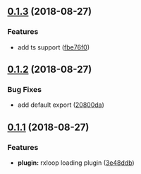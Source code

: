 <a name="0.1.3"></a>
## [0.1.3](https://github.com/TalkingData/rxloop-loading/compare/v0.1.2...v0.1.3) (2018-08-27)


### Features

* add ts support ([fbe76f0](https://github.com/TalkingData/rxloop-loading/commit/fbe76f0))



<a name="0.1.2"></a>
## [0.1.2](https://github.com/TalkingData/rxloop-loading/compare/v0.1.1...v0.1.2) (2018-08-27)


### Bug Fixes

* add default export ([20800da](https://github.com/TalkingData/rxloop-loading/commit/20800da))



<a name="0.1.1"></a>
## [0.1.1](https://github.com/TalkingData/rxloop-loading/compare/v0.1.0...v0.1.1) (2018-08-27)

### Features

* **plugin:** rxloop loading plugin ([3e48ddb](https://github.com/TalkingData/rxloop-loading/commit/3e48ddb))
